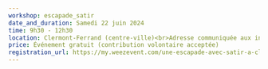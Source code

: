 ```yaml
---
workshop: escapade_satir
date_and_duration: Samedi 22 juin 2024
time: 9h30 - 12h30
location: Clermont-Ferrand (centre-ville)<br>Adresse communiquée aux inscrit·es
price: Événement gratuit (contribution volontaire acceptée)
registration_url: https://my.weezevent.com/une-escapade-avec-satir-a-clermont-ferrand
---
```


